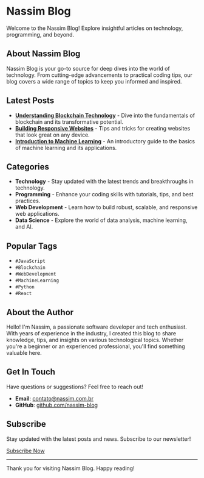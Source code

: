 # Nassim Blog

Welcome to the Nassim Blog! Explore insightful articles on technology, programming, and beyond.

## About Nassim Blog

Nassim Blog is your go-to source for deep dives into the world of technology. From cutting-edge advancements to practical coding tips, our blog covers a wide range of topics to keep you informed and inspired.

## Latest Posts

- **[Understanding Blockchain Technology](./posts/blockchain.md)** - Dive into the fundamentals of blockchain and its transformative potential.
- **[Building Responsive Websites](./posts/responsive-websites.md)** - Tips and tricks for creating websites that look great on any device.
- **[Introduction to Machine Learning](./posts/machine-learning.md)** - An introductory guide to the basics of machine learning and its applications.

## Categories

- **Technology** - Stay updated with the latest trends and breakthroughs in technology.
- **Programming** - Enhance your coding skills with tutorials, tips, and best practices.
- **Web Development** - Learn how to build robust, scalable, and responsive web applications.
- **Data Science** - Explore the world of data analysis, machine learning, and AI.

## Popular Tags

- `#JavaScript`
- `#Blockchain`
- `#WebDevelopment`
- `#MachineLearning`
- `#Python`
- `#React`

## About the Author

Hello! I'm Nassim, a passionate software developer and tech enthusiast. With years of experience in the industry, I created this blog to share knowledge, tips, and insights on various technological topics. Whether you're a beginner or an experienced professional, you'll find something valuable here.

## Get In Touch

Have questions or suggestions? Feel free to reach out!

- **Email**: contato@nassim.com.br
- **GitHub**: [github.com/nassim-blog](https://github.com/nassim-blog)

## Subscribe

Stay updated with the latest posts and news. Subscribe to our newsletter!

[Subscribe Now](./subscribe.md)

---

Thank you for visiting Nassim Blog. Happy reading!

